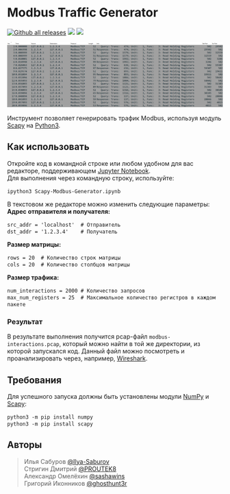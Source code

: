 # Modbus Traffic Generator

[![Github all releases](https://img.shields.io/github/downloads/sashawins/modbus-traffic-generator/total.svg)](https://github.com/sashawins/modbus-traffic-generator/releases/)
![](https://img.shields.io/github/license/sashawins/modbus-traffic-generator)
[![](https://img.shields.io/github/v/release/sashawins/modbus-traffic-generator)](https://github.com/sashawins/modbus-traffic-generator/releases/)

![](images/preview.png)

Инструмент позволяет генерировать трафик Modbus, используя модуль [Scapy](https://github.com/secdev/scapy) на [Python3](https://github.com/python/cpython).

## Как использовать

Откройте код в командной строке или любом удобном для вас редакторе, поддерживающем [Jupyter Notebook](https://docs.jupyter.org/en/latest/#what-is-a-notebook).  
Для выполнения через командную строку, используйте:

    ipython3 Scapy-Modbus-Generator.ipynb

В текстовом же редакторе можно изменить следующие параметры:  
**Адрес отправителя и получателя:**

    src_addr = 'localhost'  # Отправитель
    dst_addr = '1.2.3.4'    # Получатель

**Размер матрицы:**

    rows = 20  # Количество строк матрицы
    cols = 20  # Количество столбцов матрицы

**Размер трафика:**

    num_interactions = 2000 # Количество запросов
    max_num_registers = 25  # Максимальное количество регистров в каждом пакете

### Результат

В результате выполнения получится pcap-файл `modbus-interactions.pcap`, который можно найти в той же директории, из которой запускался код. Данный файл можно посмотреть и проанализировать через, например, [Wireshark](https://www.wireshark.org/).

## Требования

Для успешного запуска должны быть установлены модули [NumPy](https://github.com/numpy/numpy) и [Scapy](https://github.com/secdev/scapy):

    python3 -m pip install numpy
    python3 -m pip install scapy

## Авторы

> Илья Сабуров [@Ilya-Saburov](https://github.com/Ilya-Saburov)  
> Стригин Дмитрий [@PROUTEK8](https://github.com/PROUTEK8)  
> Александр Омелёхин [@sashawins](https://github.com/sashawins)  
> Григорий Иконников [@ghosthunt3r](https://github.com/ghosthunt3r)
